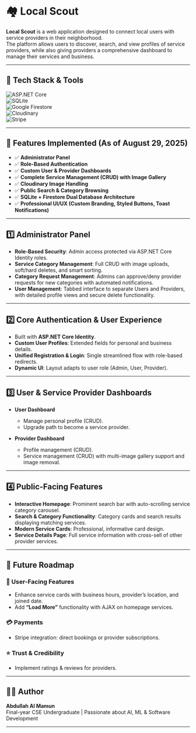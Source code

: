 # 🏘️ Local Scout

**Local Scout** is a web application designed to connect local users with service providers in their neighborhood.  
The platform allows users to discover, search, and view profiles of service providers, while also giving providers a comprehensive dashboard to manage their services and business.

---

## 🔖 Tech Stack & Tools

![ASP.NET Core](https://img.shields.io/badge/ASP.NET%20Core-8.0-512BD4?style=for-the-badge&logo=dotnet&logoColor=white)  
![SQLite](https://img.shields.io/badge/SQLite-07405E?style=for-the-badge&logo=sqlite&logoColor=white)  
![Google Firestore](https://img.shields.io/badge/Google%20Firestore-F6820D?style=for-the-badge&logo=firebase&logoColor=white)  
![Cloudinary](https://img.shields.io/badge/Cloudinary-3448C5?style=for-the-badge&logo=cloudinary&logoColor=white)  
![Stripe](https://img.shields.io/badge/Stripe-626CD9?style=for-the-badge&logo=stripe&logoColor=white)  

---

## 🚀 Features Implemented (As of August 29, 2025)

- ✅ **Administrator Panel**
- ✅ **Role-Based Authentication**
- ✅ **Custom User & Provider Dashboards**
- ✅ **Complete Service Management (CRUD) with Image Gallery**
- ✅ **Cloudinary Image Handling**
- ✅ **Public Search & Category Browsing**
- ✅ **SQLite + Firestore Dual Database Architecture**
- ✅ **Professional UI/UX (Custom Branding, Styled Buttons, Toast Notifications)**

---

## 1️⃣ Administrator Panel

- **Role-Based Security**: Admin access protected via ASP.NET Core Identity roles.  
- **Service Category Management**: Full CRUD with image uploads, soft/hard deletes, and smart sorting.  
- **Category Request Management**: Admins can approve/deny provider requests for new categories with automated notifications.  
- **User Management**: Tabbed interface to separate Users and Providers, with detailed profile views and secure delete functionality.  

---

## 2️⃣ Core Authentication & User Experience

- Built with **ASP.NET Core Identity**.  
- **Custom User Profiles**: Extended fields for personal and business details.  
- **Unified Registration & Login**: Single streamlined flow with role-based redirects.  
- **Dynamic UI**: Layout adapts to user role (Admin, User, Provider).  

---

## 3️⃣ User & Service Provider Dashboards

- **User Dashboard**  
  - Manage personal profile (CRUD).  
  - Upgrade path to become a service provider.  

- **Provider Dashboard**  
  - Profile management (CRUD).  
  - Service management (CRUD) with multi-image gallery support and image removal.  

---

## 4️⃣ Public-Facing Features

- **Interactive Homepage**: Prominent search bar with auto-scrolling service category carousel.  
- **Search & Category Functionality**: Category cards and search results displaying matching services.  
- **Modern Service Cards**: Professional, informative card design.  
- **Service Details Page**: Full service information with cross-sell of other provider services.  

---

## 📌 Future Roadmap

### 👥 User-Facing Features
- Enhance service cards with business hours, provider’s location, and joined date.  
- Add **“Load More”** functionality with AJAX on homepage services.  

### 💳 Payments
- Stripe integration: direct bookings or provider subscriptions.  

### ⭐ Trust & Credibility
- Implement ratings & reviews for providers.  

---

## 👨‍💻 Author

**Abdullah Al Mamun**  
Final-year CSE Undergraduate | Passionate about AI, ML & Software Development  

---
